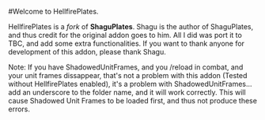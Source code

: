 #Welcome to HellfirePlates.

HellfirePlates is a *fork* of **ShaguPlates**. Shagu is the author of ShaguPlates, and thus credit for the original addon goes to him. All I did was port it to TBC, and add some extra functionalities.
If you want to thank anyone for development of this addon, please thank Shagu.





Note: If you have ShadowedUnitFrames, and you /reload in combat, and your unit frames dissappear, that's not a problem with this addon (Tested without HellfirePlates enabled), it's a problem with ShadowedUnitFrames... add an underscore to the folder name, and it will work correctly. This will cause Shadowed Unit Frames to be loaded first, and thus not produce these errors.
